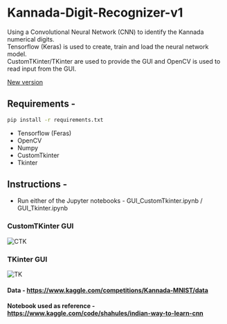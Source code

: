 # Kannada-Digit-Recognizer-v1

Using a Convolutional Neural Network (CNN) to identify the Kannada numerical digits.</br>
Tensorflow (Keras) is used to create, train and load the neural network model.</br>
CustomTKinter/TKinter are used to provide the GUI and OpenCV is used to read input from the GUI.</br>

[New version](https://github.com/ShettySach/Kannada-Digit-Recognizer-v2)

## Requirements -
```bash
pip install -r requirements.txt
```
* Tensorflow (Feras)
* OpenCV
* Numpy
* CustomTkinter
* Tkinter


## Instructions -
* Run either of the Jupyter notebooks - GUI_CustomTkinter.ipynb / GUI_Tkinter.ipynb 

### CustomTKinter GUI
![CTK](https://github.com/ShettySach/Kannada-Digit-Recognizer/assets/132273464/2e3c5d64-b138-40ae-bb6a-5978b7d7f2ed)

### TKinter GUI
![TK](https://github.com/ShettySach/Kannada-Digit-Recognizer/assets/132273464/6048ec82-7a56-4155-8097-4d21eecbbacc)

#### Data - https://www.kaggle.com/competitions/Kannada-MNIST/data
#### Notebook used as reference - https://www.kaggle.com/code/shahules/indian-way-to-learn-cnn
